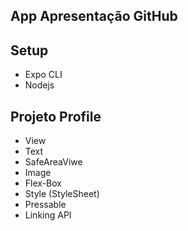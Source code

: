 ## App Apresentação GitHub

<h2>Setup</h2>
<p>
    <ul>
        <li>Expo CLI</li>
        <li>Nodejs</li>
    </ul>
</p>

<h2>Projeto Profile</h2>
<p>
    <ul>
        <li>View</li>
        <li>Text</li>
        <li>SafeAreaViwe</li>
        <li>Image</li>
        <li>Flex-Box</li>
        <li>Style (StyleSheet)</li>
        <li>Pressable</li>
        <li>Linking API</li>
    </ul>
</p>
